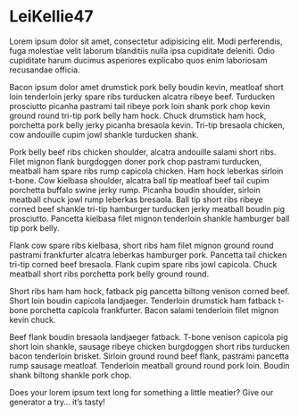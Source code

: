 # LeiKellie47

Lorem ipsum dolor sit amet, consectetur adipisicing elit. Modi perferendis, fuga molestiae velit laborum blanditiis nulla ipsa cupiditate deleniti. Odio cupiditate harum ducimus asperiores explicabo quos enim laboriosam recusandae officia.

Bacon ipsum dolor amet drumstick pork belly boudin kevin, meatloaf short loin tenderloin jerky spare ribs turducken alcatra ribeye beef. Turducken prosciutto picanha pastrami tail ribeye pork loin shank pork chop kevin ground round tri-tip pork belly ham hock. Chuck drumstick ham hock, porchetta pork belly jerky picanha bresaola kevin. Tri-tip bresaola chicken, cow andouille cupim jowl shankle turducken shank.

Pork belly beef ribs chicken shoulder, alcatra andouille salami short ribs. Filet mignon flank burgdoggen doner pork chop pastrami turducken, meatball ham spare ribs rump capicola chicken. Ham hock leberkas sirloin t-bone. Cow kielbasa shoulder, alcatra ball tip meatloaf beef tail cupim porchetta buffalo swine jerky rump. Picanha boudin shoulder, sirloin meatball chuck jowl rump leberkas bresaola. Ball tip short ribs ribeye corned beef shankle tri-tip hamburger turducken jerky meatball boudin pig prosciutto. Pancetta kielbasa filet mignon tenderloin shankle hamburger ball tip pork belly.

Flank cow spare ribs kielbasa, short ribs ham filet mignon ground round pastrami frankfurter alcatra leberkas hamburger pork. Pancetta tail chicken tri-tip corned beef bresaola. Flank cupim spare ribs jowl capicola. Chuck meatball short ribs porchetta pork belly ground round.

Short ribs ham ham hock, fatback pig pancetta biltong venison corned beef. Short loin boudin capicola landjaeger. Tenderloin drumstick ham fatback t-bone porchetta capicola frankfurter. Bacon salami tenderloin filet mignon kevin chuck.

Beef flank boudin bresaola landjaeger fatback. T-bone venison capicola pig short loin shankle, sausage ribeye chicken burgdoggen short ribs turducken bacon tenderloin brisket. Sirloin ground round beef flank, pastrami pancetta rump sausage meatloaf. Tenderloin meatball ground round pork loin. Boudin shank biltong shankle pork chop.

Does your lorem ipsum text long for something a little meatier? Give our generator a try… it’s tasty!